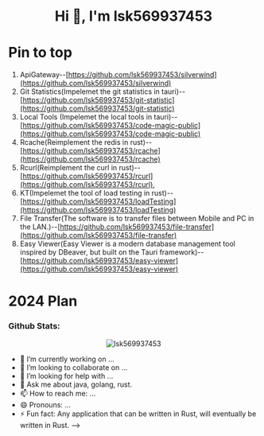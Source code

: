 <h1 align="center">Hi 👋, I'm lsk569937453</h1>

# Pin to top
1. ApiGateway--[https://github.com/lsk569937453/silverwind](https://github.com/lsk569937453/silverwind)
2. Git Statistics(Impelemet the git statistics in tauri)--[https://github.com/lsk569937453/git-statistic](https://github.com/lsk569937453/git-statistic)
3. Local Tools (Impelemet the local tools in tauri)--[https://github.com/lsk569937453/code-magic-public](https://github.com/lsk569937453/code-magic-public)
4. Rcache(Reimplement the redis in rust)--[https://github.com/lsk569937453/rcache](https://github.com/lsk569937453/rcache)
5. Rcurl(Reimplement the curl in rust)--[https://github.com/lsk569937453/rcurl](https://github.com/lsk569937453/rcurl),
6. KT(Impelemet the tool of load testing in rust)--[https://github.com/lsk569937453/loadTesting](https://github.com/lsk569937453/loadTesting)
7. File Transfer(The software is to transfer files between Mobile and PC in the LAN.)--[https://github.com/lsk569937453/file-transfer](https://github.com/lsk569937453/file-transfer)
8. Easy Viewer(Easy Viewer is a modern database management tool inspired by DBeaver, but built on the Tauri framework)--[https://github.com/lsk569937453/easy-viewer](https://github.com/lsk569937453/easy-viewer)
# 2024 Plan



<h3 align="left">Github Stats:</h3>

<p align="center"><img src="https://github-readme-stats.vercel.app/api/?username=lsk569937453&show_icons=true&title_color=F08C00&icon_color=FA8B00&text_color=F08C00&bg_color=151515&locale=en&hide_border=true" alt="lsk569937453"/></p>


- 🔭 I’m currently working on ...
- 👯 I’m looking to collaborate on ...
- 🤔 I’m looking for help with ...
- 💬 Ask me about java, golang, rust.
- 📫 How to reach me: ...
- 😄 Pronouns: ...
- ⚡ Fun fact: Any application that can be written in Rust, will eventually be written in Rust.
-->


